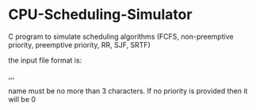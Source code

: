 # CPU-Scheduling-Simulator
C program to simulate scheduling algorithms (FCFS, non-preemptive priority, preemptive priority, RR, SJF, SRTF)

the input file format is:

<name>,<arrival time>,<burst time>,<priority>
  
name must be no more than 3 characters. If no priority is provided then it will be 0
